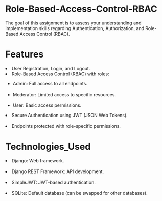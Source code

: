 # Role-Based-Access-Control-RBAC
The goal of this assignment is to assess your understanding and implementation skills regarding Authentication, Authorization, and Role-Based Access Control (RBAC).

# Features <br>
<li>User Registration, Login, and Logout.<br>
<li>Role-Based Access Control (RBAC) with roles:</li>
<ul><li>Admin: Full access to all endpoints.</li><br>
<li>Moderator: Limited access to specific resources.</li><br>
<li>User: Basic access permissions.</li></ul>
<li>Secure Authentication using JWT (JSON Web Tokens).</li> <br>
<li>Endpoints protected with role-specific permissions.</li>

# Technologies_Used <br>
<li>Django: Web framework.</li><br>
<li>Django REST Framework: API development.</li><br>
<li>SimpleJWT: JWT-based authentication.</li><br>
<li>SQLite: Default database (can be swapped for other databases).</li>
